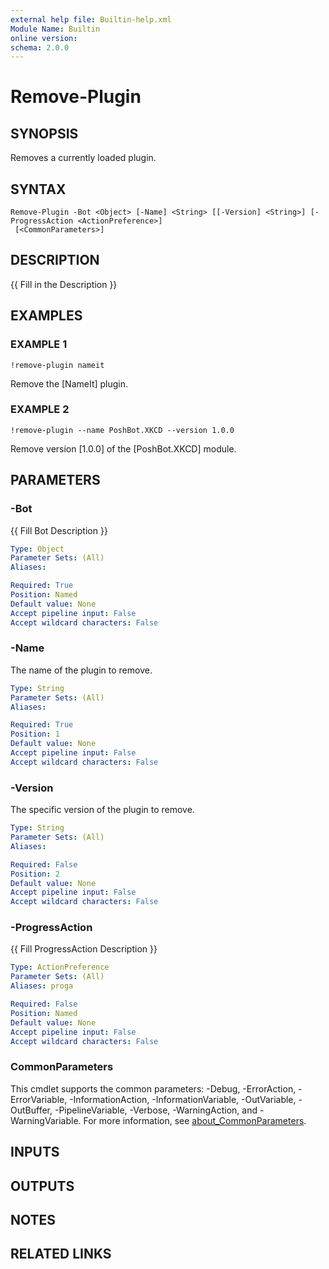 ```yaml
---
external help file: Builtin-help.xml
Module Name: Builtin
online version:
schema: 2.0.0
---
```


# Remove-Plugin

## SYNOPSIS
Removes a currently loaded plugin.

## SYNTAX

```
Remove-Plugin -Bot <Object> [-Name] <String> [[-Version] <String>] [-ProgressAction <ActionPreference>]
 [<CommonParameters>]
```

## DESCRIPTION
{{ Fill in the Description }}

## EXAMPLES

### EXAMPLE 1
```
!remove-plugin nameit
```

Remove the \[NameIt\] plugin.

### EXAMPLE 2
```
!remove-plugin --name PoshBot.XKCD --version 1.0.0
```

Remove version \[1.0.0\] of the \[PoshBot.XKCD\] module.

## PARAMETERS

### -Bot
{{ Fill Bot Description }}

```yaml
Type: Object
Parameter Sets: (All)
Aliases:

Required: True
Position: Named
Default value: None
Accept pipeline input: False
Accept wildcard characters: False
```

### -Name
The name of the plugin to remove.

```yaml
Type: String
Parameter Sets: (All)
Aliases:

Required: True
Position: 1
Default value: None
Accept pipeline input: False
Accept wildcard characters: False
```

### -Version
The specific version of the plugin to remove.

```yaml
Type: String
Parameter Sets: (All)
Aliases:

Required: False
Position: 2
Default value: None
Accept pipeline input: False
Accept wildcard characters: False
```

### -ProgressAction
{{ Fill ProgressAction Description }}

```yaml
Type: ActionPreference
Parameter Sets: (All)
Aliases: proga

Required: False
Position: Named
Default value: None
Accept pipeline input: False
Accept wildcard characters: False
```

### CommonParameters
This cmdlet supports the common parameters: -Debug, -ErrorAction, -ErrorVariable, -InformationAction, -InformationVariable, -OutVariable, -OutBuffer, -PipelineVariable, -Verbose, -WarningAction, and -WarningVariable. For more information, see [about_CommonParameters](http://go.microsoft.com/fwlink/?LinkID=113216).

## INPUTS

## OUTPUTS

## NOTES

## RELATED LINKS
